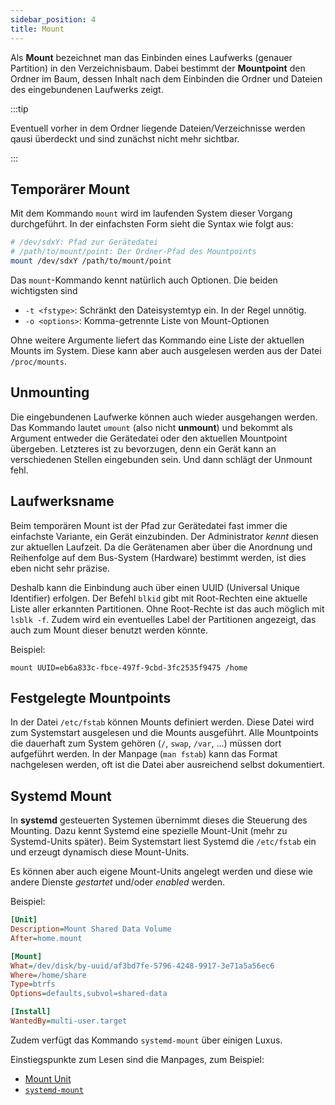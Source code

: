 ```yaml
---
sidebar_position: 4
title: Mount
---
```


Als **Mount** bezeichnet man das Einbinden eines Laufwerks (genauer Partition) in den
Verzeichnisbaum. Dabei bestimmt der **Mountpoint** den Ordner im Baum, dessen Inhalt nach
dem Einbinden die Ordner und Dateien des eingebundenen Laufwerks zeigt.

:::tip

Eventuell vorher in dem Ordner liegende Dateien/Verzeichnisse werden qausi überdeckt
und sind zunächst nicht mehr sichtbar.

:::

## Temporärer Mount

Mit dem Kommando `mount` wird im laufenden System dieser Vorgang durchgeführt. In der
einfachsten Form sieht die Syntax wie folgt aus:

```sh
# /dev/sdxY: Pfad zur Gerätedatei
# /path/to/mount/point: Der Ordner-Pfad des Mountpoints
mount /dev/sdxY /path/to/mount/point
```

Das `mount`-Kommando kennt natürlich auch Optionen. Die beiden wichtigsten sind

- `-t <fstype>`: Schränkt den Dateisystemtyp ein. In der Regel unnötig.
- `-o <options>`: Komma-getrennte Liste von Mount-Optionen

Ohne weitere Argumente liefert das Kommando eine Liste der aktuellen Mounts im System.
Diese kann aber auch ausgelesen werden aus der Datei `/proc/mounts`.

## Unmounting

Die eingebundenen Laufwerke können auch wieder ausgehangen werden. Das Kommando
lautet `umount` (also nicht **unmount**) und bekommt als Argument entweder die
Gerätedatei oder den aktuellen Mountpoint übergeben. Letzteres ist zu bevorzugen,
denn ein Gerät kann an verschiedenen Stellen eingebunden sein. Und dann schlägt
der Unmount fehl.

## Laufwerksname

Beim temporären Mount ist der Pfad zur Gerätedatei fast immer die einfachste
Variante, ein Gerät einzubinden. Der Administrator *kennt* diesen zur aktuellen
Laufzeit. Da die Gerätenamen aber über die Anordnung und Reihenfolge auf dem
Bus-System (Hardware) bestimmt werden, ist dies eben nicht sehr präzise.

Deshalb kann die Einbindung auch über einen UUID (Universal Unique Identifier) erfolgen.
Der Befehl `blkid` gibt mit Root-Rechten eine aktuelle Liste aller erkannten Partitionen.
Ohne Root-Rechte ist das auch möglich mit `lsblk -f`.
Zudem wird ein eventuelles Label der Partitionen angezeigt, das auch zum Mount
dieser benutzt werden könnte.

Beispiel:

`mount UUID=eb6a833c-fbce-497f-9cbd-3fc2535f9475 /home`

## Festgelegte Mountpoints

In der Datei `/etc/fstab` können Mounts definiert werden. Diese Datei wird zum Systemstart
ausgelesen und die Mounts ausgeführt. Alle Mountpoints die dauerhaft zum System gehören
(`/`, `swap`, `/var`, ...) müssen dort aufgeführt werden. In der Manpage (`man fstab`)
kann das Format nachgelesen werden, oft ist die Datei aber ausreichend selbst dokumentiert.

## Systemd Mount

In **systemd** gesteuerten Systemen übernimmt dieses die Steuerung des Mounting.
Dazu kennt Systemd eine spezielle Mount-Unit (mehr zu Systemd-Units später). Beim
Systemstart liest Systemd die `/etc/fstab` ein und erzeugt dynamisch diese Mount-Units.

Es können aber auch eigene Mount-Units angelegt werden und diese wie andere
Dienste *gestartet* und/oder *enabled* werden.

Beispiel:

```ini
[Unit]
Description=Mount Shared Data Volume
After=home.mount

[Mount]
What=/dev/disk/by-uuid/af3bd7fe-5796-4248-9917-3e71a5a56ec6
Where=/home/share
Type=btrfs
Options=defaults,subvol=shared-data

[Install]
WantedBy=multi-user.target
```

Zudem verfügt das Kommando `systemd-mount` über einigen Luxus.

Einstiegspunkte zum Lesen sind die Manpages, zum Beispiel:

- [Mount Unit](https://man.archlinux.org/man/systemd.mount.5.de)
- [`systemd-mount`](https://man.archlinux.org/man/systemd-mount.1.de)
